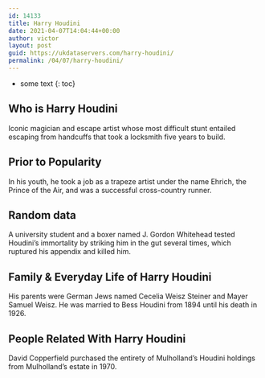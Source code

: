 ```yaml
---
id: 14133
title: Harry Houdini
date: 2021-04-07T14:04:44+00:00
author: victor
layout: post
guid: https://ukdataservers.com/harry-houdini/
permalink: /04/07/harry-houdini/
---
```


* some text
{: toc}


## Who is Harry Houdini



Iconic magician and escape artist whose most difficult stunt entailed escaping from handcuffs that took a locksmith five years to build.

                
                
                
## Prior to Popularity



In his youth, he took a job as a trapeze artist under the name Ehrich, the Prince of the Air, and was a successful cross-country runner.

                
                
                
## Random data



A university student and a boxer named J. Gordon Whitehead tested Houdini&#8217;s immortality by striking him in the gut several times, which ruptured his appendix and killed him.

                
                
                
## Family & Everyday Life of Harry Houdini



His parents were German Jews named Cecelia Weisz Steiner and Mayer Samuel Weisz. He was married to Bess Houdini from 1894 until his death in 1926.

                
                
                
## People Related With Harry Houdini



David Copperfield purchased the entirety of Mulholland&#8217;s Houdini holdings from Mulholland&#8217;s estate in 1970.

                
              
            
          
          
          